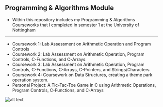 **Programming & Algorithms Module**
---
- Within this repository includes my Programming & Algorithms Courseworks that I completed in semester 1 at the University of Nottingham

---
- Coursework 1: Lab Assessment on Arithmetic Operation and Program Controls
- Coursework 2: Lab Assessment on Arithmetic Operation, Program Controls, C-Functions, and C-Arrays
- Coursework 3: Lab Assessment on Arithmetic Operation, Program Controls, C-Functions, C-Arrays, C-Pointers, and Strings/Characters
- Coursework 4: Coursework on Data Structures, creating a theme park operation system.
- Personal Project: A Tic-Tac-Toe Game in C using Arithmetic Operations, Program Controls, C-Functions, and C-Arrays

![alt text](https://encrypted-tbn0.gstatic.com/images?q=tbn:ANd9GcQw12wmIZY2cxkTmdjYTai9N7zCfq3obITcNA&usqp=CAU)
